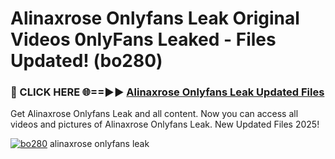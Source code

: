 # Alinaxrose Onlyfans Leak Original Videos 0nlyFans Leaked - Files Updated! (bo280)

<h3>🔴 CLICK HERE 🌐==►► <a href="https://tinyurl.com/4seja8ks" rel="nofollow">Alinaxrose Onlyfans Leak Updated Files</a></h3>

Get Alinaxrose Onlyfans Leak and all content. Now you can access all videos and pictures of Alinaxrose Onlyfans Leak. New Updated Files 2025!

[![bo280](https://i.imgur.com/EWjZXRe.gif)](https://tinyurl.com/4seja8ks)
alinaxrose onlyfans leak